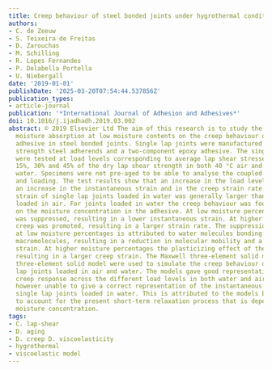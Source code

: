 ```yaml
---
title: Creep behaviour of steel bonded joints under hygrothermal conditions
authors:
- C. de Zeeuw
- S. Teixeira de Freitas
- D. Zarouchas
- M. Schilling
- R. Lopes Fernandes
- P. Dolabella Portella
- U. Niebergall
date: '2019-01-01'
publishDate: '2025-03-20T07:54:44.537856Z'
publication_types:
- article-journal
publication: '*International Journal of Adhesion and Adhesives*'
doi: 10.1016/j.ijadhadh.2019.03.002
abstract: © 2019 Elsevier Ltd The aim of this research is to study the influence of
  moisture absorption at low moisture contents on the creep behaviour of an epoxy
  adhesive in steel bonded joints. Single lap joints were manufactured using high
  strength steel adherends and a two-component epoxy adhesive. The single lap joints
  were tested at load levels corresponding to average lap shear stresses of ± 5%,
  15%, 30% and 45% of the dry lap shear strength in both 40 °C air and 40 °C distilled
  water. Specimens were not pre-aged to be able to analyse the coupled effect of moisture
  and loading. The test results show that an increase in the load level resulted in
  an increase in the instantaneous strain and in the creep strain rate. The creep
  strain of single lap joints loaded in water was generally larger than for the ones
  loaded in air. For joints loaded in water the creep behaviour was found to be dependent
  on the moisture concentration in the adhesive. At low moisture percentages creep
  was suppressed, resulting in a lower instantaneous strain. At higher moisture percentages
  creep was promoted, resulting in a larger strain rate. The suppression of creep
  at low moisture percentages is attributed to water molecules bonding to the epoxy
  macromolecules, resulting in a reduction in molecular mobility and a smaller creep
  strain. At higher moisture percentages the plasticizing effect of the water dominates,
  resulting in a larger creep strain. The Maxwell three-element solid model and Kelvin-Voigt
  three-element solid model were used to simulate the creep behaviour of the single
  lap joints loaded in air and water. The models gave good representations of the
  creep response across the different load levels in both water and air, they were
  however unable to give a correct representation of the instantaneous strain of the
  single lap joints loaded in water. This is attributed to the models being unable
  to account for the present short-term relaxation process that is dependent on the
  moisture concentration.
tags:
- C. lap-shear
- D. aging
- D. creep D. viscoelasticity
- hygrothermal
- viscoelastic model
---
```

